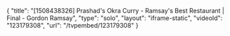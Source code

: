 {
    "title": "[1508438326] Prashad's Okra Curry - Ramsay's Best Restaurant | Final - Gordon Ramsay",
    "type": "solo",
    "layout": "iframe-static",
    "videoId": "123179308",
    "url": "\/tvpembed\/123179308"
}